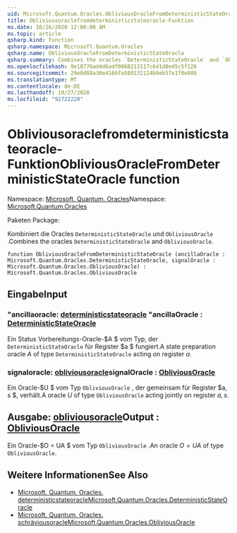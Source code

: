 ```yaml
---
uid: Microsoft.Quantum.Oracles.ObliviousOracleFromDeterministicStateOracle
title: Obliviousoraclefromdeterministicstateoracle-Funktion
ms.date: 10/26/2020 12:00:00 AM
ms.topic: article
qsharp.kind: function
qsharp.namespace: Microsoft.Quantum.Oracles
qsharp.name: ObliviousOracleFromDeterministicStateOracle
qsharp.summary: Combines the oracles `DeterministicStateOracle` and `ObliviousOracle`.
ms.openlocfilehash: 9e18776ad4d6adf0068213117c6d1d8ed5c5f126
ms.sourcegitcommit: 29e0d88a30e4166fa580132124b0eb57e1f0e986
ms.translationtype: MT
ms.contentlocale: de-DE
ms.lasthandoff: 10/27/2020
ms.locfileid: "92722220"
---
```

# <a name="obliviousoraclefromdeterministicstateoracle-function"></a><span data-ttu-id="65f15-102">Obliviousoraclefromdeterministicstateoracle-Funktion</span><span class="sxs-lookup"><span data-stu-id="65f15-102">ObliviousOracleFromDeterministicStateOracle function</span></span>

<span data-ttu-id="65f15-103">Namespace: [Microsoft. Quantum. Oracles](xref:Microsoft.Quantum.Oracles)</span><span class="sxs-lookup"><span data-stu-id="65f15-103">Namespace: [Microsoft.Quantum.Oracles](xref:Microsoft.Quantum.Oracles)</span></span>

<span data-ttu-id="65f15-104">Paketen [](https://nuget.org/packages/)</span><span class="sxs-lookup"><span data-stu-id="65f15-104">Package: [](https://nuget.org/packages/)</span></span>


<span data-ttu-id="65f15-105">Kombiniert die Oracles `DeterministicStateOracle` und `ObliviousOracle` .</span><span class="sxs-lookup"><span data-stu-id="65f15-105">Combines the oracles `DeterministicStateOracle` and `ObliviousOracle`.</span></span>

```qsharp
function ObliviousOracleFromDeterministicStateOracle (ancillaOracle : Microsoft.Quantum.Oracles.DeterministicStateOracle, signalOracle : Microsoft.Quantum.Oracles.ObliviousOracle) : Microsoft.Quantum.Oracles.ObliviousOracle
```


## <a name="input"></a><span data-ttu-id="65f15-106">Eingabe</span><span class="sxs-lookup"><span data-stu-id="65f15-106">Input</span></span>

### <a name="ancillaoracle--deterministicstateoracle"></a><span data-ttu-id="65f15-107">"ancillaoracle: [deterministicstateoracle](xref:Microsoft.Quantum.Oracles.DeterministicStateOracle) "</span><span class="sxs-lookup"><span data-stu-id="65f15-107">ancillaOracle : [DeterministicStateOracle](xref:Microsoft.Quantum.Oracles.DeterministicStateOracle)</span></span>

<span data-ttu-id="65f15-108">Ein Status Vorbereitungs-Oracle-$A $ vom Typ, der `DeterministicStateOracle` für Register $a $ fungiert.</span><span class="sxs-lookup"><span data-stu-id="65f15-108">A state preparation oracle $A$ of type `DeterministicStateOracle` acting on register $a$.</span></span>


### <a name="signaloracle--obliviousoracle"></a><span data-ttu-id="65f15-109">signaloracle: [obliviousoracle](xref:Microsoft.Quantum.Oracles.ObliviousOracle)</span><span class="sxs-lookup"><span data-stu-id="65f15-109">signalOracle : [ObliviousOracle](xref:Microsoft.Quantum.Oracles.ObliviousOracle)</span></span>

<span data-ttu-id="65f15-110">Ein Oracle-$U $ vom Typ `ObliviousOracle` , der gemeinsam für Register $a, s $, verhält.</span><span class="sxs-lookup"><span data-stu-id="65f15-110">A oracle $U$ of type `ObliviousOracle` acting jointly on register $a,s$.</span></span>



## <a name="output--obliviousoracle"></a><span data-ttu-id="65f15-111">Ausgabe: [obliviousoracle](xref:Microsoft.Quantum.Oracles.ObliviousOracle)</span><span class="sxs-lookup"><span data-stu-id="65f15-111">Output : [ObliviousOracle](xref:Microsoft.Quantum.Oracles.ObliviousOracle)</span></span>

<span data-ttu-id="65f15-112">Ein Oracle-$O = UA $ vom Typ `ObliviousOracle` .</span><span class="sxs-lookup"><span data-stu-id="65f15-112">An oracle $O=UA$ of type `ObliviousOracle`.</span></span>

## <a name="see-also"></a><span data-ttu-id="65f15-113">Weitere Informationen</span><span class="sxs-lookup"><span data-stu-id="65f15-113">See Also</span></span>

- [<span data-ttu-id="65f15-114">Microsoft. Quantum. Oracles. deterministicstateoracle</span><span class="sxs-lookup"><span data-stu-id="65f15-114">Microsoft.Quantum.Oracles.DeterministicStateOracle</span></span>](xref:Microsoft.Quantum.Oracles.DeterministicStateOracle)
- [<span data-ttu-id="65f15-115">Microsoft. Quantum. Oracles. schräviousoracle</span><span class="sxs-lookup"><span data-stu-id="65f15-115">Microsoft.Quantum.Oracles.ObliviousOracle</span></span>](xref:Microsoft.Quantum.Oracles.ObliviousOracle)